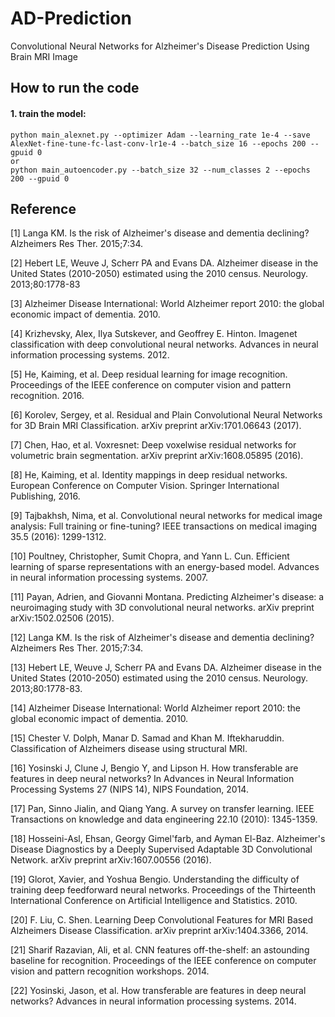 # AD-Prediction

Convolutional Neural Networks for Alzheimer's Disease Prediction Using Brain MRI Image

## How to run the code

#### 1. train the model:
```
python main_alexnet.py --optimizer Adam --learning_rate 1e-4 --save AlexNet-fine-tune-fc-last-conv-lr1e-4 --batch_size 16 --epochs 200 --gpuid 0
or
python main_autoencoder.py --batch_size 32 --num_classes 2 --epochs 200 --gpuid 0
```


## Reference
[1] Langa KM. Is the risk of Alzheimer's disease and dementia declining? Alzheimers Res Ther. 2015;7:34.

[2] Hebert LE, Weuve J, Scherr PA and Evans DA. Alzheimer disease in the United States (2010-2050) estimated using the 2010 census. Neurology. 2013;80:1778-83

[3] Alzheimer Disease International: World Alzheimer report 2010: the global economic impact of dementia. 2010.

[4] Krizhevsky, Alex, Ilya Sutskever, and Geoffrey E. Hinton. Imagenet classification with deep convolutional neural networks. Advances in neural information processing systems. 2012.

[5] He, Kaiming, et al. Deep residual learning for image recognition. Proceedings of the IEEE conference on computer vision and pattern recognition. 2016.

[6] Korolev, Sergey, et al. Residual and Plain Convolutional Neural Networks for 3D Brain MRI Classification. arXiv preprint arXiv:1701.06643 (2017).

[7] Chen, Hao, et al. Voxresnet: Deep voxelwise residual networks for volumetric brain segmentation. arXiv preprint arXiv:1608.05895 (2016).

[8] He, Kaiming, et al. Identity mappings in deep residual networks. European Conference on Computer Vision. Springer International Publishing, 2016.

[9] Tajbakhsh, Nima, et al. Convolutional neural networks for medical image analysis: Full training or fine-tuning? IEEE transactions on medical imaging 35.5 (2016): 1299-1312.

[10] Poultney, Christopher, Sumit Chopra, and Yann L. Cun. Efficient learning of sparse representations with an energy-based model. Advances in neural information processing systems. 2007.

[11] Payan, Adrien, and Giovanni Montana. Predicting Alzheimer's disease: a neuroimaging study with 3D convolutional neural networks. arXiv preprint arXiv:1502.02506 (2015).

[12] Langa KM. Is the risk of Alzheimer's disease and dementia declining? Alzheimers Res Ther. 2015;7:34.

[13] Hebert LE, Weuve J, Scherr PA and Evans DA. Alzheimer disease in the United States (2010-2050) estimated using the 2010 census. Neurology. 2013;80:1778-83.

[14] Alzheimer Disease International: World Alzheimer report 2010: the global economic impact of dementia. 2010.

[15] Chester V. Dolph, Manar D. Samad and Khan M. Iftekharuddin. Classification of Alzheimers disease using structural MRI.

[16] Yosinski J, Clune J, Bengio Y, and Lipson H. How transferable are features in deep neural networks? In Advances in Neural Information Processing Systems 27 (NIPS 14), NIPS Foundation, 2014.

[17] Pan, Sinno Jialin, and Qiang Yang. A survey on transfer learning. IEEE Transactions on knowledge and data engineering 22.10 (2010): 1345-1359.

[18] Hosseini-Asl, Ehsan, Georgy Gimel'farb, and Ayman El-Baz. Alzheimer's Disease Diagnostics by a Deeply Supervised Adaptable 3D Convolutional Network. arXiv preprint arXiv:1607.00556 (2016).

[19] Glorot, Xavier, and Yoshua Bengio. Understanding the difficulty of training deep feedforward neural networks. Proceedings of the Thirteenth International Conference on Artificial Intelligence and Statistics. 2010.

[20] F. Liu, C. Shen. Learning Deep Convolutional Features for MRI Based Alzheimers Disease Classification. arXiv preprint arXiv:1404.3366, 2014.

[21] Sharif Razavian, Ali, et al. CNN features off-the-shelf: an astounding baseline for recognition. Proceedings of the IEEE conference on computer vision and pattern recognition workshops. 2014.

[22] Yosinski, Jason, et al. How transferable are features in deep neural networks? Advances in neural information processing systems. 2014.
